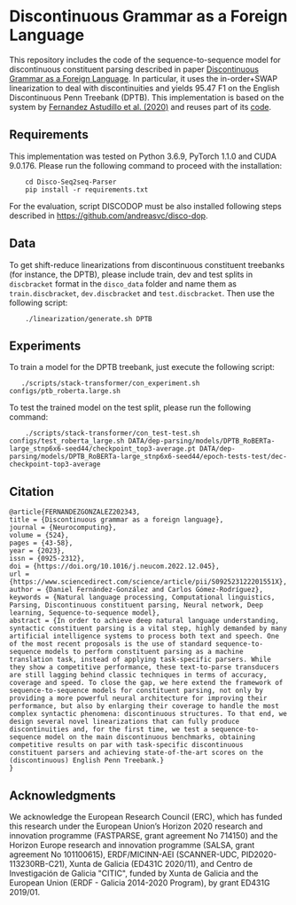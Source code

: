 # Discontinuous Grammar as a Foreign Language
This repository includes the code of the sequence-to-sequence model for discontinuous constituent parsing described in paper [Discontinuous Grammar as a Foreign Language](https://arxiv.org/abs/2110.10431). In particular, it uses the in-order+SWAP linearization to deal with discontinuities and yields 95.47 F1 on the English Discontinuous Penn Treebank (DPTB). This implementation is based on the system by [Fernandez Astudillo et al. (2020)](https://www.aclweb.org/anthology/2020.findings-emnlp.89) and reuses part of its [code](https://github.com/IBM/transition-amr-parser/tree/stack-transformer).


## Requirements
This implementation was tested on Python 3.6.9, PyTorch 1.1.0 and CUDA 9.0.176. Please run the following command to proceed with the installation:
``` 
    cd Disco-Seq2seq-Parser
    pip install -r requirements.txt
```

For the evaluation, script DISCODOP must be also installed following steps described in https://github.com/andreasvc/disco-dop.

## Data
To get shift-reduce linearizations from discontinuous constituent treebanks (for instance, the DPTB), please include train, dev and test splits in ``discbracket`` format in the ``disco_data`` folder and name them as ``train.discbracket``, ``dev.discbracket`` and ``test.discbracket``. Then use the following script:
``` 
    ./linearization/generate.sh DPTB
```

## Experiments
To train a model for the DPTB treebank, just execute the following script:
``` 
   ./scripts/stack-transformer/con_experiment.sh configs/ptb_roberta.large.sh
```

To test the trained model on the test split, please run the following command:
``` 
    ./scripts/stack-transformer/con_test-test.sh configs/test_roberta_large.sh DATA/dep-parsing/models/DPTB_RoBERTa-large_stnp6x6-seed44/checkpoint_top3-average.pt DATA/dep-parsing/models/DPTB_RoBERTa-large_stnp6x6-seed44/epoch-tests-test/dec-checkpoint-top3-average	
``` 


## Citation
```
@article{FERNANDEZGONZALEZ202343,
title = {Discontinuous grammar as a foreign language},
journal = {Neurocomputing},
volume = {524},
pages = {43-58},
year = {2023},
issn = {0925-2312},
doi = {https://doi.org/10.1016/j.neucom.2022.12.045},
url = {https://www.sciencedirect.com/science/article/pii/S092523122201551X},
author = {Daniel Fernández-González and Carlos Gómez-Rodríguez},
keywords = {Natural language processing, Computational linguistics, Parsing, Discontinuous constituent parsing, Neural network, Deep learning, Sequence-to-sequence model},
abstract = {In order to achieve deep natural language understanding, syntactic constituent parsing is a vital step, highly demanded by many artificial intelligence systems to process both text and speech. One of the most recent proposals is the use of standard sequence-to-sequence models to perform constituent parsing as a machine translation task, instead of applying task-specific parsers. While they show a competitive performance, these text-to-parse transducers are still lagging behind classic techniques in terms of accuracy, coverage and speed. To close the gap, we here extend the framework of sequence-to-sequence models for constituent parsing, not only by providing a more powerful neural architecture for improving their performance, but also by enlarging their coverage to handle the most complex syntactic phenomena: discontinuous structures. To that end, we design several novel linearizations that can fully produce discontinuities and, for the first time, we test a sequence-to-sequence model on the main discontinuous benchmarks, obtaining competitive results on par with task-specific discontinuous constituent parsers and achieving state-of-the-art scores on the (discontinuous) English Penn Treebank.}
}
```

## Acknowledgments

We acknowledge the European Research Council (ERC), which has funded this research under the European Union’s Horizon 2020 research and innovation programme (FASTPARSE, grant agreement No 714150) and the Horizon Europe research and innovation programme (SALSA, grant agreement No 101100615), ERDF/MICINN-AEI (SCANNER-UDC, PID2020-113230RB-C21), Xunta de Galicia (ED431C 2020/11), and Centro de Investigación de Galicia "CITIC", funded by Xunta de Galicia and the European Union (ERDF - Galicia 2014-2020 Program), by grant ED431G 2019/01.
                                                                                                                                   
